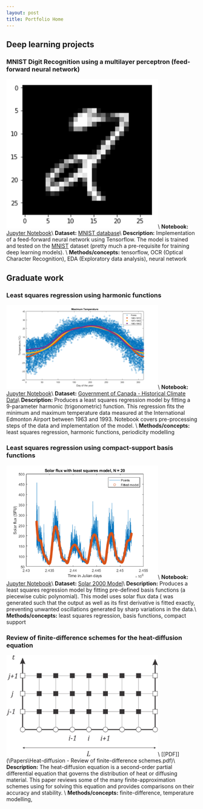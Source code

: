 ```yaml
---
layout: post
title: Portfolio Home
---
```


## Deep learning projects 

### MNIST Digit Recognition using a multilayer perceptron (feed-forward neural network)

<img src= "\images\mlp_mnist.png" width = "400">\\
**Notebook:** [Jupyter Notebook](https://nbviewer.jupyter.org/github/oliver-ong/oliver-ong.github.io/blob/master/Notebooks/mlp_mnist.ipynb)\\
**Dataset:** [MNIST database](https://datahack.analyticsvidhya.com/contest/practice-problem-identify-the-digits/)\\
**Description:** Implementation of a feed-forward neural network using Tensorflow. The model is trained and tested on the [MNIST](http://yann.lecun.com/exdb/mnist/) dataset (pretty much a pre-requisite for training deep learning models). \\
**Methods/concepts:** tensorflow, OCR (Optical Character Recognition), EDA (Exploratory data analysis), neural network


## Graduate work

### Least squares regression using harmonic functions 

<img src= "\images\ls_harmonic.png" width = "400">\\
**Notebook:** [Jupyter Notebook](https://nbviewer.jupyter.org/github/oliver-ong/oliver-ong.github.io/blob/master/Notebooks/ls_harmonic.ipynb)\\
**Dataset:** [Government of Canada - Historical Climate Data](http://climate.weather.gc.ca/historical_data/search_historic_data_e.html)\\
**Description:** Produces a least squares regression model by fitting a 9-parameter harmonic (trigonometric) function. This regression fits the minimum and maximum temperature data measured at the International Edmonton Airport between 1963 and 1993. Notebook covers pre-processing steps of the data and implementation of the model. \\
**Methods/concepts:** least squares regression, harmonic functions, periodicity modelling

### Least squares regression using compact-support basis functions

<img src= "\images\ls_basis_compact.png" width = "400">\\
**Notebook:** [Jupyter Notebook](https://nbviewer.jupyter.org/github/oliver-ong/oliver-ong.github.io/blob/master/Notebooks/ls_basis_compact.ipynb)\\
**Dataset:** [Solar 2000 Model](https://www.ngdc.noaa.gov/stp/solar/solaruv.html)\\
**Description:** Produces a least squares regression model by fitting pre-defined basis functions (a piecewise cubic polynomial). This model uses solar flux data ( was generated such that the output as well as its first derivative is fitted exactly, preventing unwanted oscillations generated by sharp variations in the data.\\
**Methods/concepts:** least squares regression, basis functions, compact support

### Review of finite-difference schemes for the heat-diffusion equation 

<img src= "\images\mesh.png" width = "400">\\
[[PDF]](\Papers\Heat-diffusion - Review of finite-difference schemes.pdf)\\
**Description:** The heat-diffusion equation is a second-order partial differential equation that governs the distribution of heat or diffusing material. This paper reviews some of the many finite-approximation schemes using for solving this equation and provides comparisons on their accuracy and stability. \\
**Methods/concepts:** finite-difference, temperature modelling, 